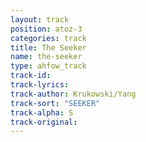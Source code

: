 ```yaml
---
layout: track
position: atoz-3
categories: track
title: The Seeker
name: the-seeker
type: ahfow_track
track-id: 
track-lyrics: 
track-author: Krukowski/Yang
track-sort: "SEEKER"
track-alpha: S
track-original: 
---
```

